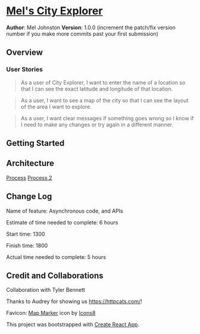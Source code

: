 # [Mel's City Explorer](https://mj-city-explorer.netlify.app/)

**Author**: Mel Johnston
**Version**: 1.0.0 (increment the patch/fix version number if you make more commits past your first submission)

## Overview

### User Stories

>As a user of City Explorer, I want to enter the name of a location so that I can see the exact latitude and longitude of that location.

>As a user, I want to see a map of the city so that I can see the layout of the area I want to explore.

>As a user, I want clear messages if something goes wrong so I know if I need to make any changes or try again in a different manner.

## Getting Started

## Architecture

[Process](./Process.PNG)
[Process 2](./Process2.PNG)

## Change Log

Name of feature: Asynchronous code, and APIs

Estimate of time needed to complete: 6 hours

Start time: 1300

Finish time: 1800

Actual time needed to complete: 5 hours

## Credit and Collaborations

Collaboration with Tyler Bennett 

Thanks to Audrey for showing us https://httpcats.com/!

Favicon: <a target="_blank" href="https://icons8.com/icon/13794/map-marker">Map Marker</a> icon by <a target="_blank" href="https://icons8.com">Icons8</a>

This project was bootstrapped with [Create React App](https://github.com/facebook/create-react-app).
